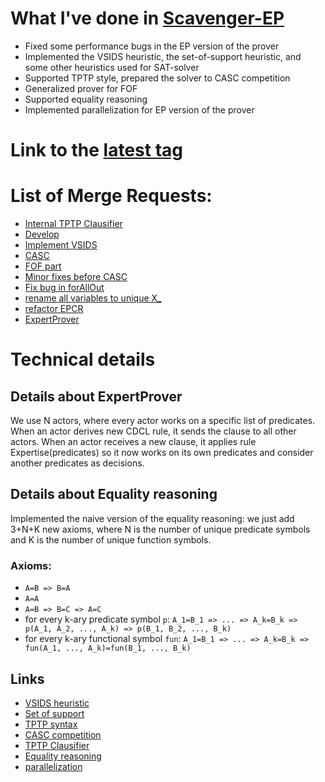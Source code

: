 # What I've done in [Scavenger-EP](https://gitlab.com/aossie/Scavenger)
 * Fixed some performance bugs in the EP version of the prover
 * Implemented the VSIDS heuristic, the set-of-support heuristic, and some other heuristics used for SAT-solver
 * Supported TPTP style, prepared the solver to CASC competition
 * Generalized prover for FOF 
 * Supported equality reasoning
 * Implemented parallelization for EP version of the prover

# Link to the [latest tag](https://gitlab.com/vlad10795/Scavenger/tags/GSoC-2017)

# List of Merge Requests:
 * [Internal TPTP Clausifier](https://gitlab.com/aossie/Scavenger/merge_requests/2)
 * [Develop](https://gitlab.com/aossie/Scavenger/merge_requests/4)
 * [Implement VSIDS](https://gitlab.com/aossie/Scavenger/merge_requests/5)
 * [CASC](https://gitlab.com/aossie/Scavenger/merge_requests/6)
 * [FOF part](https://gitlab.com/aossie/Scavenger/merge_requests/7)
 * [Minor fixes before CASC](https://gitlab.com/aossie/Scavenger/merge_requests/8)
 * [Fix bug in forAllOut](https://gitlab.com/aossie/Scavenger/merge_requests/10)
 * [rename all variables to unique X_<number>](https://gitlab.com/aossie/Scavenger/merge_requests/11)
 * [refactor EPCR](https://gitlab.com/aossie/Scavenger/merge_requests/9)
 * [ExpertProver](https://gitlab.com/aossie/Scavenger/merge_requests/12)

# Technical details
## Details about ExpertProver
We use N actors, where every actor works on a specific list of predicates. 
When an actor derives new CDCL rule, it sends the clause to all other actors.
When an actor receives a new clause, it applies rule Expertise(predicates) so it now works on 
its own predicates and consider another predicates as decisions.
## Details about Equality reasoning
Implemented the naive version of the equality reasoning: we just add 3+N+K new axioms, where N 
is the number of unique predicate symbols and K is the number of unique function symbols.
### Axioms:
 * `A=B => B=A`
 * `A=A`
 * `A=B => B=C => A=C`
 * for every k-ary predicate symbol `p`: `A_1=B_1 => ... => A_k=B_k => p(A_1, A_2, ..., A_k) => p(B_1, B_2, ..., B_k)`
 * for every k-ary functional symbol `fun`: `A_1=B_1 => ... => A_k=B_k => fun(A_1, ..., A_k)=fun(B_1, ..., B_k)`

## Links
 * [VSIDS heuristic](https://arxiv.org/pdf/1506.08905.pdf)
 * [Set of support](http://www.doc.ic.ac.uk/~sgc/teaching/pre2012/v231/lecture9.html)
 * [TPTP syntax](http://www.cs.miami.edu/~tptp/TPTP/SyntaxBNF.html#formula_role)
 * [CASC competition](http://www.cs.miami.edu/~tptp/CASC/)
 * [TPTP Clausifier](http://www.cs.miami.edu/home/geoff/Papers/Journal/1996_SM96_SACJ.pdf)
 * [Equality reasoning](https://en.wikipedia.org/wiki/First-order_logic#Equality_and_its_axioms)
 * [parallelization](http://profs.sci.univr.it/~bonacina/papers/LNCS-2017PTP.pdf)




